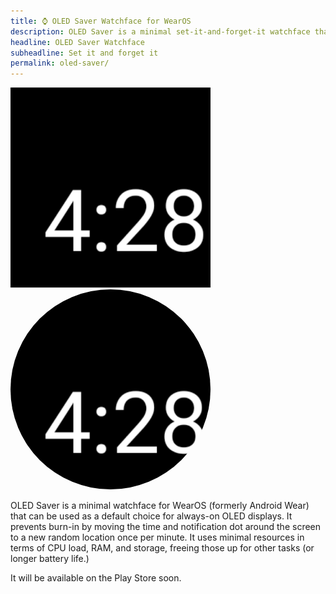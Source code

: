 ```yaml
---
title: ⌚ OLED Saver Watchface for WearOS
description: OLED Saver is a minimal set-it-and-forget-it watchface that prevents burn-in by moving the time and notification dot around the screen.
headline: OLED Saver Watchface
subheadline: Set it and forget it
permalink: oled-saver/
---
```


<img src="time-active.png"/> <img src="time-active.png" style="border-radius: 50%;">

OLED Saver is a minimal watchface for WearOS (formerly Android Wear) that can be used as a default choice for always-on OLED displays. 
It prevents burn-in by moving the time and notification dot around the screen to a new random location once per minute.
It uses minimal resources in terms of CPU load, RAM, and storage, freeing those up for other tasks (or longer battery life.)

It will be available on the Play Store soon.